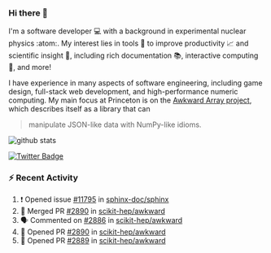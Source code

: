 ### Hi there 👋 

I'm a software developer 💻 with a background in experimental nuclear physics :atom:. My interest lies in tools :wrench: to improve productivity :chart_with_upwards_trend: and scientific insight :telescope:, including rich documentation 📚, interactive computing 🧮, and more! 

I have experience in many aspects of software engineering, including game design, full-stack web development, and high-performance numeric computing. My main focus at Princeton is on the [Awkward Array project](awkward-array.org/), which describes itself as a library that can 
> manipulate JSON-like data with NumPy-like idioms.

![github stats](https://github-readme-stats.vercel.app/api?username=agoose77&show_icons=true&hide_rank=true&hide_title=true&bg_color=30,e76445,904e95&text_color=efe3ec&icon_color=efe3ec)
<!--
**agoose77/agoose77** is a ✨ _special_ ✨ repository because its `README.md` (this file) appears on your GitHub profile.

Here are some ideas to get you started:

- 🔭 I’m currently working on ...
- 🌱 I’m currently learning ...
- 👯 I’m looking to collaborate on ...
- 🤔 I’m looking for help with ...
- 💬 Ask me about ...
- 📫 How to reach me: ...
- 😄 Pronouns: ...
- ⚡ Fun fact: ...
-->

[![Twitter Badge](https://img.shields.io/twitter/follow/agoose77?style=flat-square&logo=Twitter&logoColor=white&color=cornflowerblue)](https://twitter.com/agoose77)

### :zap: Recent Activity

<!--START_SECTION:activity-->
1. ❗ Opened issue [#11795](https://github.com/sphinx-doc/sphinx/issues/11795) in [sphinx-doc/sphinx](https://github.com/sphinx-doc/sphinx)
2. 🎉 Merged PR [#2890](https://github.com/scikit-hep/awkward/pull/2890) in [scikit-hep/awkward](https://github.com/scikit-hep/awkward)
3. 🗣 Commented on [#2886](https://github.com/scikit-hep/awkward/pull/2886#issuecomment-1850002756) in [scikit-hep/awkward](https://github.com/scikit-hep/awkward)
4. 💪 Opened PR [#2890](https://github.com/scikit-hep/awkward/pull/2890) in [scikit-hep/awkward](https://github.com/scikit-hep/awkward)
5. 💪 Opened PR [#2889](https://github.com/scikit-hep/awkward/pull/2889) in [scikit-hep/awkward](https://github.com/scikit-hep/awkward)
<!--END_SECTION:activity-->
